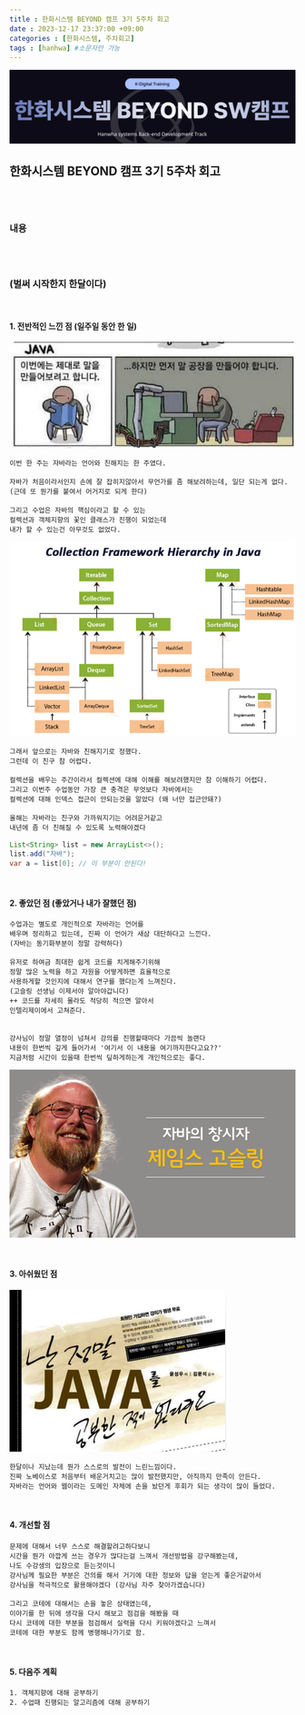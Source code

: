 ```yaml
---
title : 한화시스템 BEYOND 캠프 3기 5주차 회고
date : 2023-12-17 23:37:00 +09:00
categories : [한화시스템, 주차회고]
tags : [hanhwa] #소문자만 가능
---
```


![hanhwa-screenshot](/assets/img/post20231118/hanhwa_logo.png)

## 한화시스템 BEYOND 캠프 3기 5주차 회고 

<br>
<br>

### 내용 

<br><br> 

### (벌써 시작한지 한달이다)


<br>

#### 1. 전반적인 느낀 점 (일주일 동안 한 일)

![hanhwa-screenshot](/assets/img/post20231217week5/스크린샷1.png)

    

    이번 한 주는 자바라는 언어와 친해지는 한 주였다.
    
    자바가 처음이라서인지 손에 잘 잡히지않아서 무언가를 좀 해보려하는데, 일단 되는게 없다. 
    (근데 또 뭔가를 붙여서 어거지로 되게 한다)

    그리고 수업은 자바의 핵심이라고 할 수 있는 
    컬렉션과 객체지향의 꽃인 클래스가 진행이 되었는데 
    내가 할 수 있는건 아무것도 없었다.

![hanhwa-screenshot](/assets/img/post20231217week5/스크린샷2.png)
    

    그래서 앞으로는 자바와 친해지기로 정했다.
    그런데 이 친구 참 어렵다.

    컬렉션을 배우는 주간이라서 컬렉션에 대해 이해를 해보려했지만 참 이해하기 어렵다.
    그리고 이번주 수업동안 가장 큰 충격은 무엇보다 자바에서는
    컬렉션에 대해 인덱스 접근이 안되는것을 알았다 (왜 너만 접근안돼?)

    올해는 자바라는 친구와 가까워지기는 어려운거같고
    내년에 좀 더 친해질 수 있도록 노력해야겠다

    

```java
List<String> list = new ArrayList<>();
list.add("자바");
var a = list[0]; // 이 부분이 안된다!
```    



<br>

#### 2. 좋았던 점 (좋았거나 내가 잘했던 점)
    수업과는 별도로 개인적으로 자바라는 언어를
    배우며 정리하고 있는데, 진짜 이 언어가 새삼 대단하다고 느낀다.
    (자바는 동기화부분이 정말 강력하다)

    유저로 하여금 최대한 쉽게 코드를 치게해주기위해 
    정말 많은 노력을 하고 자원을 어떻게하면 효율적으로 
    사용하게할 것인지에 대해서 연구를 했다는게 느껴진다. 
    (고슬링 선생님 이제서야 알아야갑니다)
    ++ 코드를 자세히 몰라도 적당히 적으면 알아서 
    인텔리제이에서 고쳐준다. 


    강사님이 정말 열정이 넘쳐서 강의를 진행할때마다 가끔씩 놀랜다
    내용이 한번씩 깊게 들어가서 '여기서 이 내용을 여기까지한다고요??' 
    지금처럼 시간이 있을때 한번씩 딮하게하는게 개인적으로는 좋다.


![hanhwa-screenshot](/assets/img/post20231217week5/스크린샷3.png)




<br>

#### 3. 아쉬웠던 점
![hanhwa-screenshot](/assets/img/post20231217week5/스크린샷4.png)
    
    한달이나 지났는데 뭔가 스스로의 발전이 느린느낌이다.
    진짜 노베이스로 처음부터 배운거치고는 많이 발전했지만, 아직까지 만족이 안든다.
    자바라는 언어와 웹이라는 도메인 자체에 손을 놨던게 후회가 되는 생각이 많이 들었다.




<br>

#### 4. 개선할 점
    문제에 대해서 너무 스스로 해결할려고하다보니 
    시간을 뭔가 아깝게 쓰는 경우가 많다는걸 느껴서 개선방법을 강구해봤는데, 
    나도 수강생의 입장으로 듣는것이니 
    강사님께 필요한 부분은 건의를 해서 거기에 대한 정보와 답을 얻는게 좋은거같아서 
    강사님을 적극적으로 활용해야겠다 (강사님 자주 찾아가겠습니다)

    그리고 코테에 대해서는 손을 놓은 상태였는데, 
    이야기를 한 뒤에 생각을 다시 해보고 점검을 해봤을 때
    다시 코테에 대한 부분을 점검해서 실력을 다시 키워야겠다고 느껴서
    코테에 대한 부분도 함께 병행해나가기로 함.
    


<br>

#### 5. 다음주 계획
    1. 객체지향에 대해 공부하기
    2. 수업때 진행되는 알고리즘에 대해 공부하기
    

